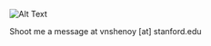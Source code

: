 ![Alt Text](https://media2.vault.com/18307/tech_interview_hh.jpg)

Shoot me a message at vnshenoy [at] stanford.edu

<!--### Hi there 👋
**I'm currently looking for a software engineering, embedded systems, or computer vision internship for Summer 2021 — let me know if you are hiring!**
- 🔭 I’m currently working on [CardinalKit](https://cardinalkit.org), an open-source framework for building digital health applications.
- 🔬 I'm also part of a research project seeking to optimize fixed function hardware using machine learning.
- 🌱 This quarter, I’m taking courses on *signals and systems*, *circuit design*, and *probability theory*.
- 🤔 My academic interests are primarily systems engineering, math, and political science/philosophy.
- 📫 Reach me at [vnshenoy@stanford.edu](mailto:vnshenoy@stanford.edu)!-->


<!--
**varunshenoy/varunshenoy** is a ✨ _special_ ✨ repository because its `README.md` (this file) appears on your GitHub profile.

Here are some ideas to get you started:

- 🔭 I’m currently working on ...
- 🌱 I’m currently learning ...
- 👯 I’m looking to collaborate on ...
- 🤔 I’m looking for help with ...
- 💬 Ask me about ...
- 📫 How to reach me: ...
- 😄 Pronouns: ...
- ⚡ Fun fact: ...
-->
